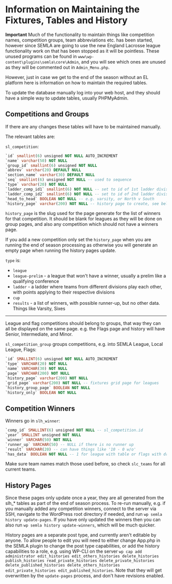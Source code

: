 # Information on Maintaining the Fixtures, Tables and History

**Important** Much of the functionality to maintain things like competition names, competition groups, team abbreviations etc. has been started, however since SEMLA are going to use the new England Lacrosse league functionality work on that has been stopped as it will be pointless. These unused programs can be found in `www\wp-content\plugins\semla\core\Admin`, and you will see which ones are unused as they will be commented out in `Admin_Menu.php`.

However, just in case we get to the end of the season without an EL platform here is information on how to maintain the required tables.

To update the database manually log into your web host, and they should have a simple way to update tables, usually PHPMyAdmin.

## Competitions and Groups

If there are any changes these tables will have to be maintained manually.

The relevant tables are:

`sl_competition`:

```sql
`id` smallint(6) unsigned NOT NULL AUTO_INCREMENT
`name` varchar(50) NOT NULL
`group_id` smallint(6) unsigned NOT NULL
`abbrev` varchar(20) DEFAULT NULL
`section_name` varchar(30) DEFAULT NULL
`seq` smallint(6) unsigned NOT NULL -- used to sequence
`type` varchar(20) NOT NULL
`ladder_comp_id1` smallint(6) NOT NULL -- set to id of 1st ladder division
`ladder_comp_id2` smallint(6) NOT NULL -- set to id of 2nd ladder division
`head_to_head` BOOLEAN NOT NULL -- e.g. varsity, or North v South
`history_page` varchar(200) NOT NULL -- history page to create, see below
```

`history_page` is the slug used for the page generate for the list of winners
for that competition. It should be blank for leagues as they will be done on
group pages, and also
any competition which should not have a winners page.

If you add a new competition only set the `history_page` when you are running the end of season
processing as otherwise you will generate an empty page when running the history pages update.

`type` is:

* `league`
* `league-prelim` - a league that won't have a winner, usually a prelim like a qualifying conference
* `ladder` - a ladder where teams from different divisions play each other, with points applying to their respective divisions
* `cup`
* `results` - a list of winners, with possible runner-up, but no other data. Things like Varsity, Sixes

---

League and flag competitions should belong to groups, that way they can all be displayed on the same page. e.g. the Flags page and history will have Senior, Intermediate, and Minor.

`sl_competition_group` groups competitions, e.g. into SEMLA League, Local League, Flags:

```sql
`id` SMALLINT(6) unsigned NOT NULL AUTO_INCREMENT
`type` VARCHAR(20) NOT NULL
`name` VARCHAR(30) NOT NULL
`page` VARCHAR(200) NOT NULL
`history_page` varchar(200) NOT NULL
`grid_page` varchar(200) NOT NULL -- fixtures grid page for leagues
`history_group_page` BOOLEAN NOT NULL
`history_only` BOOLEAN NOT NULL
```

## Competition Winners

Winners go in `slh_winner`:

```sql
`comp_id` SMALLINT(6) unsigned NOT NULL -- sl_competition.id
`year` SMALLINT unsigned NOT NULL
`winner` VARCHAR(50) NOT NULL
`runner_up` VARCHAR(50) -- NULL if there is no runner up
`result` VARCHAR(20) -- can have things like '10 - 0 w/o'
`has_data` BOOLEAN NOT NULL -- 1 for league with table or flags with draw, 0 otherwise
```

Make sure team names match those used before, so check `slc_teams` for all current teams.

## History Pages

Since these pages only update once a year, they are all generated from the slh_* tables as part of the end of season process. To re-run manually, e.g. if you manually added any competition winners, connect to the server via SSH, navigate to the WordPress root directory if needed, and run `wp semla history update-pages`. If you have only updated the winners then you can also run `wp semla history update-winners`, which will be much quicker.

History pages are a separate post type, and currently aren't editable by anyone. To allow people to edit you will need to either change App.php in the SEMLA plugin to change the post type capabilities, or add the history capabilities to a role, e.g. using WP-CLI on the server `wp cap add administrator edit_histories edit_others_histories delete_histories publish_histories read_private_histories delete_private_histories delete_published_histories delete_others_histories edit_private_histories edit_published_histories`. Note that they will get overwritten by the `update-pages` process, and don't have revisions enabled.
